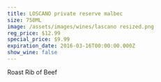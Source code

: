 ```yaml
---
title: LOSCANO private reserve malbec
size: 750ML
image: /assets/images/wines/lascano resized.png
reg_price: $12.99
special_price: $9.99
expiration_date: 2016-03-16T00:00:00.000Z
show_wine: false
---
```



Roast Rib of Beef